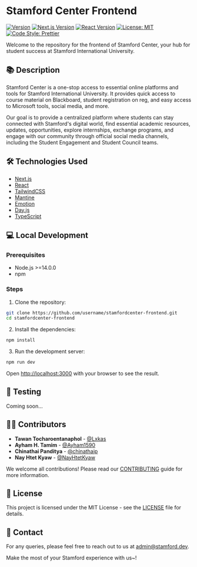# Stamford Center Frontend

[![Version](https://img.shields.io/badge/version-0.1.0-blue?style=for-the-badge)](https://github.com/username/stamfordcenter-frontend)
[![Next.js Version](https://img.shields.io/badge/Next.js-13.4.12-lightblue?style=for-the-badge)](https://nextjs.org/)
[![React Version](https://img.shields.io/badge/React-18.2.0-green?style=for-the-badge)](https://reactjs.org/)
[![License: MIT](https://img.shields.io/badge/License-MIT-yellow?style=for-the-badge)](https://opensource.org/licenses/MIT)
[![Code Style: Prettier](https://img.shields.io/badge/Code%20Style-Prettier-orange?style=for-the-badge)](https://prettier.io/)

Welcome to the repository for the frontend of Stamford Center, your hub for student success at Stamford International University.

## 📚 Description

Stamford Center is a one-stop access to essential online platforms and tools for Stamford International University. It provides quick access to course material on Blackboard, student registration on reg, and easy access to Microsoft tools, social media, and more.

Our goal is to provide a centralized platform where students can stay connected with Stamford's digital world, find essential academic resources, updates, opportunities, explore internships, exchange programs, and engage with our community through official social media channels, including the Student Engagement and Student Council teams.

## 🛠️ Technologies Used

-   [Next.js](https://nextjs.org/)
-   [React](https://reactjs.org/)
-   [TailwindCSS](https://tailwindcss.com/)
-   [Mantine](https://mantine.dev/)
-   [Emotion](https://emotion.sh/docs/introduction)
-   [Day.js](https://day.js.org/)
-   [TypeScript](https://www.typescriptlang.org/)

## 💻 Local Development

### Prerequisites

-   Node.js >=14.0.0
-   npm

### Steps

1. Clone the repository:

```bash
git clone https://github.com/username/stamfordcenter-frontend.git
cd stamfordcenter-frontend
```

2. Install the dependencies:

```bash
npm install
```

3. Run the development server:

```bash
npm run dev
```

Open [http://localhost:3000](http://localhost:3000) with your browser to see the result.

## 🧪 Testing

Coming soon...

## 🧑‍💻 Contributors

-   **Tawan Tocharoentanaphol** - [@Lxkas](https://github.com/Lxkas)
-   **Ayham H. Tamim** - [@Ayham1590](https://github.com/Ayham1590)
-   **Chinathai Panditya** - [@chinathaip](https://github.com/chinathaip)
-   **Nay Htet Kyaw** - [@NayHtetKyaw](https://github.com/NayHtetKyaw)

We welcome all contributions! Please read our [CONTRIBUTING](CONTRIBUTING.md) guide for more information.

## 📃 License

This project is licensed under the MIT License - see the [LICENSE](LICENSE) file for details.

## 📧 Contact

For any queries, please feel free to reach out to us at [admin@stamford.dev](mailto:admin@stamford.dev).

Make the most of your Stamford experience with us~!
